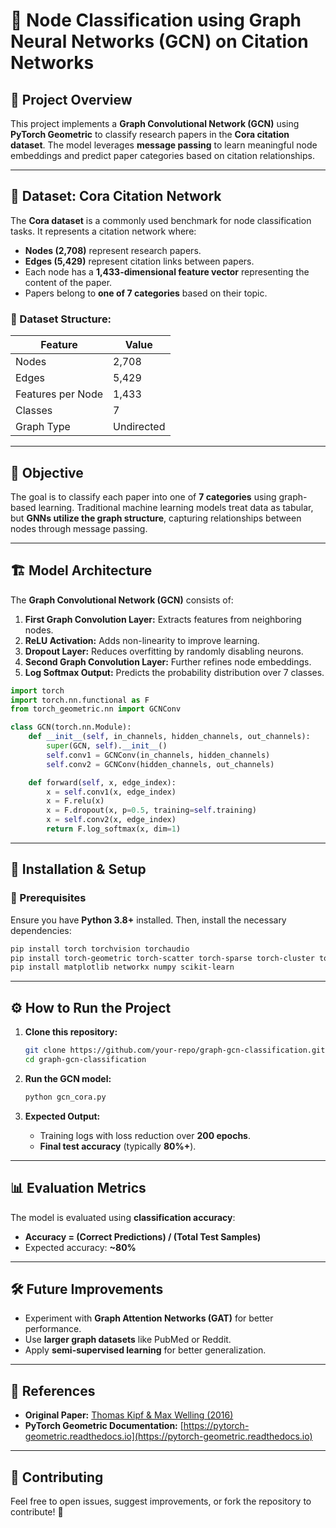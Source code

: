# 📜 Node Classification using Graph Neural Networks (GCN) on Citation Networks

## 📌 Project Overview
This project implements a **Graph Convolutional Network (GCN)** using **PyTorch Geometric** to classify research papers in the **Cora citation dataset**. The model leverages **message passing** to learn meaningful node embeddings and predict paper categories based on citation relationships.

---

## 📂 Dataset: Cora Citation Network
The **Cora dataset** is a commonly used benchmark for node classification tasks. It represents a citation network where:
- **Nodes (2,708)** represent research papers.
- **Edges (5,429)** represent citation links between papers.
- Each node has a **1,433-dimensional feature vector** representing the content of the paper.
- Papers belong to **one of 7 categories** based on their topic.

### 🔹 Dataset Structure:

| Feature | Value |
|---------|-------|
| Nodes   | 2,708 |
| Edges   | 5,429 |
| Features per Node | 1,433 |
| Classes | 7 |
| Graph Type | Undirected |

---

## 🎯 Objective
The goal is to classify each paper into one of **7 categories** using graph-based learning. Traditional machine learning models treat data as tabular, but **GNNs utilize the graph structure**, capturing relationships between nodes through message passing.

---

## 🏗 Model Architecture
The **Graph Convolutional Network (GCN)** consists of:
1. **First Graph Convolution Layer:** Extracts features from neighboring nodes.
2. **ReLU Activation:** Adds non-linearity to improve learning.
3. **Dropout Layer:** Reduces overfitting by randomly disabling neurons.
4. **Second Graph Convolution Layer:** Further refines node embeddings.
5. **Log Softmax Output:** Predicts the probability distribution over 7 classes.

```python
import torch
import torch.nn.functional as F
from torch_geometric.nn import GCNConv

class GCN(torch.nn.Module):
    def __init__(self, in_channels, hidden_channels, out_channels):
        super(GCN, self).__init__()
        self.conv1 = GCNConv(in_channels, hidden_channels)
        self.conv2 = GCNConv(hidden_channels, out_channels)

    def forward(self, x, edge_index):
        x = self.conv1(x, edge_index)
        x = F.relu(x)
        x = F.dropout(x, p=0.5, training=self.training)
        x = self.conv2(x, edge_index)
        return F.log_softmax(x, dim=1)
```

---

## 🚀 Installation & Setup
### 🔹 Prerequisites
Ensure you have **Python 3.8+** installed. Then, install the necessary dependencies:

```bash
pip install torch torchvision torchaudio
pip install torch-geometric torch-scatter torch-sparse torch-cluster torch-spline-conv
pip install matplotlib networkx numpy scikit-learn
```

---

## ⚙️ How to Run the Project
1. **Clone this repository:**
   ```bash
   git clone https://github.com/your-repo/graph-gcn-classification.git
   cd graph-gcn-classification
   ```

2. **Run the GCN model:**
   ```bash
   python gcn_cora.py
   ```

3. **Expected Output:**
   - Training logs with loss reduction over **200 epochs**.
   - **Final test accuracy** (typically **80%+**).

---

## 📊 Evaluation Metrics
The model is evaluated using **classification accuracy**:
- **Accuracy = (Correct Predictions) / (Total Test Samples)**
- Expected accuracy: **~80%**

---

## 🛠 Future Improvements
- Experiment with **Graph Attention Networks (GAT)** for better performance.
- Use **larger graph datasets** like PubMed or Reddit.
- Apply **semi-supervised learning** for better generalization.

---

## 📜 References
- **Original Paper:** [Thomas Kipf & Max Welling (2016)](https://arxiv.org/abs/1609.02907)
- **PyTorch Geometric Documentation:** [https://pytorch-geometric.readthedocs.io](https://pytorch-geometric.readthedocs.io)

---

## 🤝 Contributing
Feel free to open issues, suggest improvements, or fork the repository to contribute! 🚀

